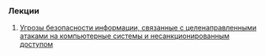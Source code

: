 ### Лекции

1. [Угрозы безопасности информации, связанные с целенаправленными атаками на компьютерные системы и несанкционированным доступом](../pk21_ta_2021.svg)


